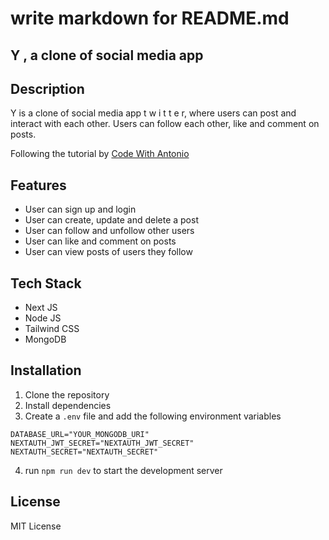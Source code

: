 # write markdown for README.md

## Y , a clone of social media app

## Description
Y is a clone of social media app t w i t t e r, where users can post and interact with each other. Users can follow each other, like and comment on posts.

Following the tutorial by [Code With Antonio](https://www.youtube.com/watch?v=ytkG7RT6SvU)

## Features
- User can sign up and login
- User can create, update and delete a post
- User can follow and unfollow other users
- User can like and comment on posts
- User can view posts of users they follow

## Tech Stack
- Next JS
- Node JS
- Tailwind CSS
- MongoDB

## Installation
1. Clone the repository
2. Install dependencies
3. Create a `.env` file and add the following environment variables 
```
DATABASE_URL="YOUR_MONGODB_URI"
NEXTAUTH_JWT_SECRET="NEXTAUTH_JWT_SECRET"
NEXTAUTH_SECRET="NEXTAUTH_SECRET"
```
4. run `npm run dev` to start the development server

## License
MIT License
